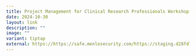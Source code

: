```yaml
---
title: Project Management for Clinical Research Professionals Workshop
date: 2024-10-30
layout: link
description: ""
image: ""
variant: tiptap
external: https://https://safe.menlosecurity.com/https://staging.d28fdlln5qwqaz.amplifyapp.com/other-courses/
---
```

